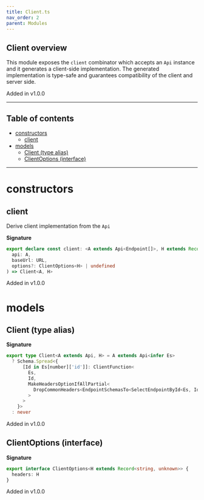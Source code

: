 ```yaml
---
title: Client.ts
nav_order: 2
parent: Modules
---
```


## Client overview

This module exposes the `client` combinator which accepts an `Api` instance
and it generates a client-side implementation. The generated implementation
is type-safe and guarantees compatibility of the client and server side.

Added in v1.0.0

---

<h2 class="text-delta">Table of contents</h2>

- [constructors](#constructors)
  - [client](#client)
- [models](#models)
  - [Client (type alias)](#client-type-alias)
  - [ClientOptions (interface)](#clientoptions-interface)

---

# constructors

## client

Derive client implementation from the `Api`

**Signature**

```ts
export declare const client: <A extends Api<Endpoint[]>, H extends Record<string, unknown> = Record<never, never>>(
  api: A,
  baseUrl: URL,
  options?: ClientOptions<H> | undefined
) => Client<A, H>
```

Added in v1.0.0

# models

## Client (type alias)

**Signature**

```ts
export type Client<A extends Api, H> = A extends Api<infer Es>
  ? Schema.Spread<{
      [Id in Es[number]['id']]: ClientFunction<
        Es,
        Id,
        MakeHeadersOptionIfAllPartial<
          DropCommonHeaders<EndpointSchemasTo<SelectEndpointById<Es, Id>['schemas']>['request'], H>
        >
      >
    }>
  : never
```

Added in v1.0.0

## ClientOptions (interface)

**Signature**

```ts
export interface ClientOptions<H extends Record<string, unknown>> {
  headers: H
}
```

Added in v1.0.0
